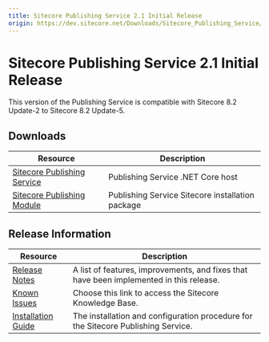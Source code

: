 ```yaml
---
title: Sitecore Publishing Service 2.1 Initial Release
origin: https://dev.sitecore.net/Downloads/Sitecore_Publishing_Service/21/Sitecore_Publishing_Service_21_Initial_Release.aspx
---
```


# Sitecore Publishing Service 2.1 Initial Release

This version of the Publishing Service is compatible with Sitecore 8.2 Update-2 to Sitecore 8.2 Update-5.

## Downloads

 | Resource | Description |
 | --- | --- |
 | [Sitecore Publishing Service](https://sitecoredev.azureedge.net/~/media/08420AEAE0D3404A84109B2A1A21CF7C.ashx?date=20171010T143408) | Publishing Service .NET Core host |
 | [Sitecore Publishing Module](https://sitecoredev.azureedge.net/~/media/4307BE2A875B495B91FF537C874EEB9F.ashx?date=20171010T143449) | Publishing Service Sitecore installation package |

## Release Information

 | Resource | Description |
 | --- | --- |
 | [Release Notes](/downloads/Sitecore%20Publishing%20Service/21/Sitecore%20Publishing%20Service%2021%20Initial%20Release/Release%20Notes) | A list of features, improvements, and fixes that have been implemented in this release. |
 | [Known Issues](https://kb.sitecore.net/articles/431510) | Choose this link to access the Sitecore Knowledge Base. |
 | [Installation Guide](https://sitecoredev.azureedge.net/~/media/65CE5E16DC5F4EDBA5D1C9352B6F0B54.ashx?date=20200204T081544) | The installation and configuration procedure for the Sitecore Publishing Service. |